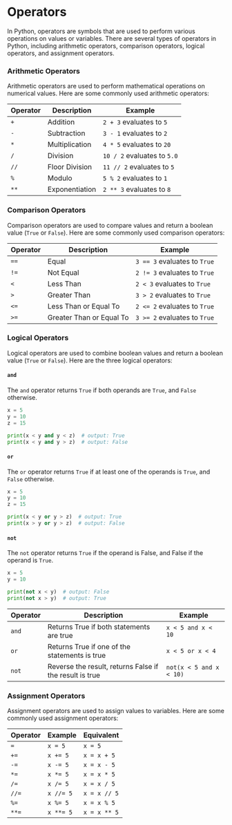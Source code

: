 # Operators

In Python, operators are symbols that are used to perform various operations on values or variables. There are several types of operators in Python, including arithmetic operators, comparison operators, logical operators, and assignment operators.

### Arithmetic Operators

Arithmetic operators are used to perform mathematical operations on numerical values. Here are some commonly used arithmetic operators:

| Operator | Description    | Example                     |
| -------- | -------------- | --------------------------- |
| `+`      | Addition       | `2 + 3` evaluates to `5`    |
| `-`      | Subtraction    | `3 - 1` evaluates to `2`    |
| `*`      | Multiplication | `4 * 5` evaluates to `20`   |
| `/`      | Division       | `10 / 2` evaluates to `5.0` |
| `//`     | Floor Division | `11 // 2` evaluates to `5`  |
| `%`      | Modulo         | `5 % 2` evaluates to `1`    |
| `**`     | Exponentiation | `2 ** 3` evaluates to `8`   |

### Comparison Operators

Comparison operators are used to compare values and return a boolean value (`True` or `False`). Here are some commonly used comparison operators:

| Operator | Description              | Example                      |
| -------- | ------------------------ | ---------------------------- |
| `==`     | Equal                    | `3 == 3` evaluates to `True` |
| `!=`     | Not Equal                | `2 != 3` evaluates to `True` |
| `<`      | Less Than                | `2 < 3` evaluates to `True`  |
| `>`      | Greater Than             | `3 > 2` evaluates to `True`  |
| `<=`     | Less Than or Equal To    | `2 <= 2` evaluates to `True` |
| `>=`     | Greater Than or Equal To | `3 >= 2` evaluates to `True` |

### Logical Operators

Logical operators are used to combine boolean values and return a boolean value (`True` or `False`). Here are the three logical operators:

#### `and`

The `and` operator returns `True` if both operands are `True`, and `False` otherwise.

```python
x = 5
y = 10
z = 15

print(x < y and y < z)  # output: True
print(x < y and y > z)  # output: False
```

#### `or`

The `or` operator returns `True` if at least one of the operands is `True`, and `False` otherwise.

```python
x = 5
y = 10
z = 15

print(x < y or y > z)  # output: True
print(x > y or y > z)  # output: False
```

#### `not`

The `not` operator returns `True` if the operand is False, and False if the operand is `True`.

```python
x = 5
y = 10

print(not x < y)  # output: False
print(not x > y)  # output: True
```

| Operator | Description                                             | Example                 |
| -------- | ------------------------------------------------------- | ----------------------- |
| `and`    | Returns True if both statements are true                | `x < 5 and x < 10`      |
| `or`     | Returns True if one of the statements is true           | `x < 5 or x < 4`        |
| `not`    | Reverse the result, returns False if the result is true | `not(x < 5 and x < 10)` |

### Assignment Operators

Assignment operators are used to assign values to variables. Here are some commonly used assignment operators:

| Operator | Example   | Equivalent   |
| -------- | --------- | ------------ |
| `=`      | `x = 5`   | `x = 5`      |
| `+=`     | `x += 5`  | `x = x + 5`  |
| `-=`     | `x -= 5`  | `x = x - 5`  |
| `*=`     | `x *= 5`  | `x = x * 5`  |
| `/=`     | `x /= 5`  | `x = x / 5`  |
| `//=`    | `x //= 5` | `x = x // 5` |
| `%=`     | `x %= 5`  | `x = x % 5`  |
| `**=`    | `x **= 5` | `x = x ** 5` |
